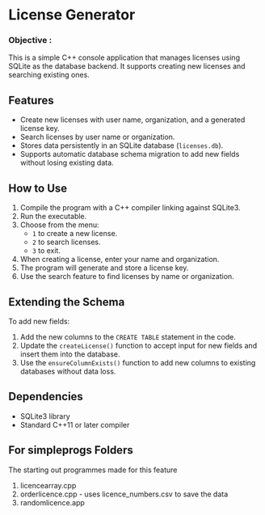 
# License Generator

### Objective : 

This is a simple C++ console application that manages licenses using SQLite as the database backend. It supports creating new licenses and searching existing ones.


## Features

- Create new licenses with user name, organization, and a generated license key.
- Search licenses by user name or organization.
- Stores data persistently in an SQLite database (`licenses.db`).
- Supports automatic database schema migration to add new fields without losing existing data.

## How to Use

1. Compile the program with a C++ compiler linking against SQLite3.
2. Run the executable.
3. Choose from the menu:
   - `1` to create a new license.
   - `2` to search licenses.
   - `3` to exit.
4. When creating a license, enter your name and organization.
5. The program will generate and store a license key.
6. Use the search feature to find licenses by name or organization.


## Extending the Schema

To add new fields:

1. Add the new columns to the `CREATE TABLE` statement in the code.
2. Update the `createLicense()` function to accept input for new fields and insert them into the database.
3. Use the `ensureColumnExists()` function to add new columns to existing databases without data loss.


## Dependencies

- SQLite3 library
- Standard C++11 or later compiler

## For simpleprogs Folders
The starting out programmes made for this feature
1. licencearray.cpp
2. orderlicence.cpp - uses licence_numbers.csv to save the data
3. randomlicence.app 

  

